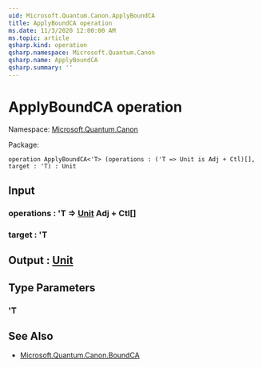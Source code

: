 ```yaml
---
uid: Microsoft.Quantum.Canon.ApplyBoundCA
title: ApplyBoundCA operation
ms.date: 11/3/2020 12:00:00 AM
ms.topic: article
qsharp.kind: operation
qsharp.namespace: Microsoft.Quantum.Canon
qsharp.name: ApplyBoundCA
qsharp.summary: ''
---
```


# ApplyBoundCA operation

Namespace: [Microsoft.Quantum.Canon](xref:Microsoft.Quantum.Canon)

Package: [](https://nuget.org/packages/)




```qsharp
operation ApplyBoundCA<'T> (operations : ('T => Unit is Adj + Ctl)[], target : 'T) : Unit
```


## Input

### operations : 'T => [Unit](xref:microsoft.quantum.lang-ref.unit) Adj + Ctl[]




### target : 'T





## Output : [Unit](xref:microsoft.quantum.lang-ref.unit)



## Type Parameters

### 'T



## See Also

- [Microsoft.Quantum.Canon.BoundCA](xref:Microsoft.Quantum.Canon.BoundCA)